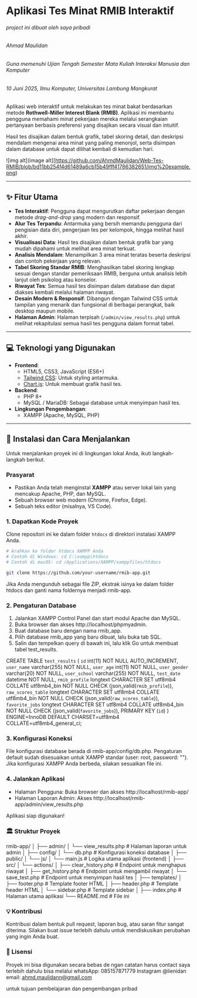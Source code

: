 # Aplikasi Tes Minat RMIB Interaktif

###### project ini dibuat oleh saya pribadi
###### Ahmad Maulidan
###### Guna memenuhi Ujian Tengah Semester Mata Kuliah Interaksi Manusia dan Komputer
###### 10 Juni 2025, Ilmu Komputer, Universitas Lambung Mangkurat




Aplikasi web interaktif untuk melakukan tes minat bakat berdasarkan metode **Rothwell-Miller Interest Blank (RMIB)**. Aplikasi ini membantu pengguna memahami minat pekerjaan mereka melalui serangkaian pertanyaan berbasis preferensi yang disajikan secara visual dan intuitif.

Hasil tes disajikan dalam bentuk grafik, tabel skoring detail, dan deskripsi mendalam mengenai area minat yang paling menonjol, serta disimpan dalam database untuk dapat dilihat kembali di kemudian hari.

![img alt](image alt][https://github.com/AhmdMaulidan/Web-Tes-RMIB/blob/bd11bb254f4d61489a6cb15b49fff41786382651/img%20example.png)

---

## ✨ Fitur Utama

-   **Tes Interaktif**: Pengguna dapat mengurutkan daftar pekerjaan dengan metode *drag-and-drop* yang modern dan responsif.
-   **Alur Tes Terpandu**: Antarmuka yang bersih memandu pengguna dari pengisian data diri, pengerjaan tes per kelompok, hingga melihat hasil akhir.
-   **Visualisasi Data**: Hasil tes disajikan dalam bentuk grafik bar yang mudah dipahami untuk melihat area minat terkuat.
-   **Analisis Mendalam**: Menampilkan 3 area minat teratas beserta deskripsi dan contoh pekerjaan yang relevan.
-   **Tabel Skoring Standar RMIB**: Menghasilkan tabel skoring lengkap sesuai dengan standar pemeriksaan RMIB, berguna untuk analisis lebih lanjut oleh psikolog atau konselor.
-   **Riwayat Tes**: Semua hasil tes disimpan dalam database dan dapat diakses kembali melalui halaman riwayat.
-   **Desain Modern & Responsif**: Dibangun dengan Tailwind CSS untuk tampilan yang menarik dan fungsional di berbagai perangkat, baik desktop maupun mobile.
-   **Halaman Admin**: Halaman terpisah (`/admin/view_results.php`) untuk melihat rekapitulasi semua hasil tes pengguna dalam format tabel.

---

## 💻 Teknologi yang Digunakan

-   **Frontend**:
    -   HTML5, CSS3, JavaScript (ES6+)
    -   [Tailwind CSS](https://tailwindcss.com/): Untuk styling antarmuka.
    -   [Chart.js](https://www.chartjs.org/): Untuk membuat grafik hasil tes.
-   **Backend**:
    -   PHP 8+
    -   MySQL / MariaDB: Sebagai database untuk menyimpan hasil tes.
-   **Lingkungan Pengembangan**:
    -   XAMPP (Apache, MySQL, PHP)

---

## 🚀 Instalasi dan Cara Menjalankan

Untuk menjalankan proyek ini di lingkungan lokal Anda, ikuti langkah-langkah berikut.

### Prasyarat

-   Pastikan Anda telah menginstal **XAMPP** atau server lokal lain yang mencakup Apache, PHP, dan MySQL.
-   Sebuah browser web modern (Chrome, Firefox, Edge).
-   Sebuah teks editor (misalnya, VS Code).

### 1. Dapatkan Kode Proyek

Clone repositori ini ke dalam folder `htdocs` di direktori instalasi XAMPP Anda.

```bash
# Arahkan ke folder htdocs XAMPP Anda
# Contoh di Windows: cd C:\xampp\htdocs
# Contoh di macOS: cd /Applications/XAMPP/xamppfiles/htdocs

git clone https://github.com/your-username/rmib-app.git
```

Jika Anda mengunduh sebagai file ZIP, ekstrak isinya ke dalam folder htdocs dan ganti nama foldernya menjadi rmib-app.
### 2. Pengaturan Database
 1. Jalankan XAMPP Control Panel dan start modul Apache dan MySQL.
 2. Buka browser dan akses http://localhost/phpmyadmin.
 3. Buat database baru dengan nama rmib_app.
 4. Pilih database rmib_app yang baru dibuat, lalu buka tab SQL.
 5. Salin dan tempelkan query di bawah ini, lalu klik Go untuk membuat tabel test_results.

CREATE TABLE `test_results` (
  `id` int(11) NOT NULL AUTO_INCREMENT,
  `user_name` varchar(255) NOT NULL,
  `user_age` int(11) NOT NULL,
  `user_gender` varchar(20) NOT NULL,
  `user_school` varchar(255) NOT NULL,
  `test_date` datetime NOT NULL,
  `rmib_profile` longtext CHARACTER SET utf8mb4 COLLATE utf8mb4_bin NOT NULL CHECK (json_valid(`rmib_profile`)),
  `raw_scores_table` longtext CHARACTER SET utf8mb4 COLLATE utf8mb4_bin NOT NULL CHECK (json_valid(`raw_scores_table`)),
  `favorite_jobs` longtext CHARACTER SET utf8mb4 COLLATE utf8mb4_bin NOT NULL CHECK (json_valid(`favorite_jobs`)),
  PRIMARY KEY (`id`)
) ENGINE=InnoDB DEFAULT CHARSET=utf8mb4 COLLATE=utf8mb4_general_ci;

### 3. Konfigurasi Koneksi
File konfigurasi database berada di rmib-app/config/db.php. Pengaturan default sudah disesuaikan untuk XAMPP standar (user: root, password: ""). Jika konfigurasi XAMPP Anda berbeda, silakan sesuaikan file ini.

### 4. Jalankan Aplikasi
- Halaman Pengguna: Buka browser dan akses http://localhost/rmib-app/
- Halaman Laporan Admin: Akses http://localhost/rmib-app/admin/view_results.php

Aplikasi siap digunakan!

### 🏛️ Struktur Proyek
rmib-app/
│
├── admin/
│   └── view_results.php        # Halaman laporan untuk admin
│
├── config/
│   └── db.php                  # Konfigurasi koneksi database
│
├── public/
│   └── js/
│       └── main.js             # Logika utama aplikasi (frontend)
│
├── src/
│   └── actions/
│       ├── clear_history.php   # Endpoint untuk menghapus riwayat
│       ├── get_history.php     # Endpoint untuk mengambil riwayat
│       └── save_test.php       # Endpoint untuk menyimpan hasil tes
│
├── templates/
│   ├── footer.php              # Template footer HTML
│   ├── header.php              # Template header HTML
│   └── sidebar.php             # Template sidebar
│
├── index.php                   # Halaman utama aplikasi
└── README.md                   # File ini

### 💡 Kontribusi
Kontribusi dalam bentuk pull request, laporan bug, atau saran fitur sangat diterima. Silakan buat issue terlebih dahulu untuk mendiskusikan perubahan yang ingin Anda buat.

### 📄 Lisensi
Proyek ini bisa digunakan secara bebas de ngan catatan harus contact saya terlebih dahulu 
bisa melalui
whatsApp: 085157871779
Instagram @lienidan
email: ahmd.maulidann@gmail.com

untuk tujuan pembelajaran dan pengembangan pribad




